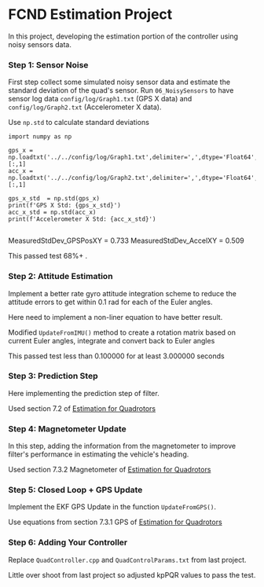 # FCND Estimation Project #

In this project, developing the estimation portion of the controller using noisy sensors data.


### Step 1: Sensor Noise ###

First step collect some simulated noisy sensor data and estimate the standard deviation of the quad's sensor. Run `06_NoisySensors` to have sensor log data `config/log/Graph1.txt` (GPS X data) and `config/log/Graph2.txt` (Accelerometer X data).

Use `np.std` to calculate standard deviations
```
import numpy as np

gps_x = np.loadtxt('../../config/log/Graph1.txt',delimiter=',',dtype='Float64',skiprows=1)[:,1]
acc_x = np.loadtxt('../../config/log/Graph2.txt',delimiter=',',dtype='Float64',skiprows=1)[:,1]

gps_x_std  = np.std(gps_x)
print(f'GPS X Std: {gps_x_std}')
acc_x_std = np.std(acc_x)
print(f'Accelerometer X Std: {acc_x_std}')


```

MeasuredStdDev_GPSPosXY = 0.733
MeasuredStdDev_AccelXY = 0.509

This passed test 68%+ .

### Step 2: Attitude Estimation ###

Implement a better rate gyro attitude integration scheme to reduce the attitude errors to get within 0.1 rad for each of the Euler angles.

Here need to implement a non-liner equation to have better result.

Modified `UpdateFromIMU()` method to create a rotation matrix based on current Euler angles, integrate and convert back to Euler angles

This passed test less than 0.100000 for at least 3.000000 seconds


### Step 3: Prediction Step ###

Here implementing the prediction step of filter.

Used section 7.2 of [Estimation for Quadrotors](https://www.overleaf.com/read/vymfngphcccj)

### Step 4: Magnetometer Update ###

In this step, adding the information from the magnetometer to improve filter's performance in estimating the vehicle's heading.

Used section 7.3.2 Magnetometer of [Estimation for Quadrotors](https://www.overleaf.com/read/vymfngphcccj)

### Step 5: Closed Loop + GPS Update ###

Implement the EKF GPS Update in the function `UpdateFromGPS()`.

 Use equations from section 7.3.1 GPS of [Estimation for Quadrotors](https://www.overleaf.com/read/vymfngphcccj)


### Step 6: Adding Your Controller ###

Replace `QuadController.cpp` and `QuadControlParams.txt` from last project.

Little over shoot from last project so adjusted kpPQR values to pass the test.
